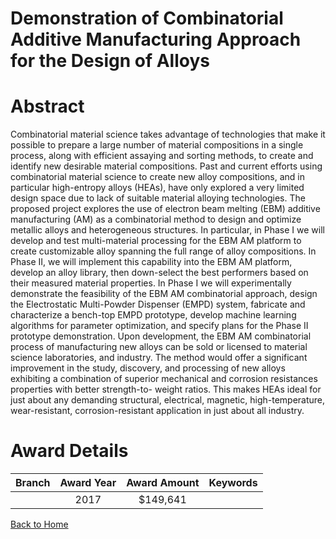 
Demonstration of Combinatorial Additive Manufacturing Approach for the Design of Alloys
=======================================================================================

# Abstract


Combinatorial material science takes advantage of technologies that make it possible to prepare a large number of material compositions in a single process, along with efficient assaying and sorting methods, to create and identify new desirable material compositions. Past and current efforts using combinatorial material science to create new alloy compositions, and in particular high-entropy alloys (HEAs), have only explored a very limited design space due to lack of suitable material alloying technologies. The proposed project explores the use of electron beam melting (EBM) additive manufacturing (AM) as a combinatorial method to design and optimize metallic alloys and heterogeneous structures. In particular, in Phase I we will develop and test multi-material processing for the EBM AM platform to create customizable alloy spanning the full range of alloy compositions.  In Phase II, we will implement this capability into the EBM AM platform, develop an alloy library, then down-select the best performers based on their measured material properties. In Phase I we will experimentally demonstrate the feasibility of the EBM AM combinatorial approach, design the Electrostatic Multi-Powder Dispenser (EMPD) system, fabricate and characterize a bench-top EMPD prototype, develop machine learning algorithms for parameter optimization, and specify plans for the Phase II prototype demonstration. Upon development, the EBM AM combinatorial process of manufacturing new alloys can be sold or licensed to material science laboratories, and industry. The method would offer a significant improvement in the study, discovery, and processing of new alloys exhibiting a combination of superior mechanical and corrosion resistances properties with better strength-to- weight ratios. This makes HEAs ideal for just about any demanding structural, electrical, magnetic, high-temperature, wear-resistant, corrosion-resistant application in just about all industry.  

# Award Details

|Branch|Award Year|Award Amount|Keywords|
| :---: | :---: | :---: | :---: |
||2017|$149,641||
  
  


[Back to Home](https://github.com/chrischow/dod_sbir_awards/CC/#720)